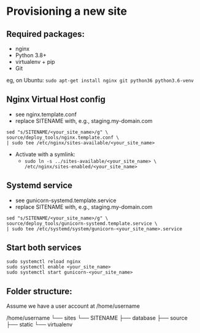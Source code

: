 Provisioning a new site
=======================

## Required packages:

* nginx
* Python 3.8+
* virtualenv + pip
* Git

eg, on Ubuntu:
    `sudo apt-get install nginx git python36 python3.6-venv`

## Nginx Virtual Host config

* see nginx.template.conf
* replace SITENAME with, e.g., staging.my-domain.com
```
sed "s/SITENAME/<your_site_name>/g" \
source/deploy_tools/nginx.template.conf \
| sudo tee /etc/nginx/sites-available/<your_site_name>
```
- Activate with a symlink:
    - `sudo ln -s ../sites-available/<your_site_name> \
/etc/nginx/sites-enabled/<your_site_name>`

## Systemd service

* see gunicorn-systemd.template.service
* replace SITENAME with, e.g., staging.my-domain.com
```
sed "s/SITENAME/<your_site_name>/g" \
source/deploy_tools/gunicorn-systemd.template.service \
| sudo tee /etc/systemd/system/gunicorn-<your_site_name>.service
```

## Start both services
```
sudo systemctl reload nginx
sudo systemctl enable <your_site_name>
sudo systemctl start gunicorn-<your_site_name>
```

## Folder structure:
Assume we have a user account at /home/username

/home/username
└── sites
    └── SITENAME
        ├── database
        ├── source
        ├── static
        └── virtualenv
